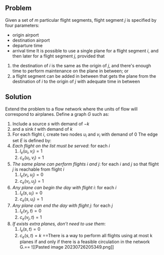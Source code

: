 ## Problem
Given a set of $m$ particular flight segments, flight segment $j$ is specified by four parameters:
- origin airport
- destination airport
- departure time
- arrival time
It is possible to use a single plane for a flight segment $i$, and then later for a flight segment $j$, provided that
1. the destination of $i$ is the same as the origin of $j$, and there's enough time to perform maintenance on the plane in between; or
2. a flight segment can be added in between that gets the plane from the destination of $i$ to the origin of $j$ with adequate time in between
## Solution
Extend the problem to a flow network where the units of flow will correspond to airplanes. Define a graph $G$ such as:
1. Include a source $s$ with demand of $-k$
2. and a sink $t$ with demand of $k$
3. For each flight $i$, create two nodes $u_i$ and $v_i$ with demand of $0$
The edge set $E$ is defined by:
1. *Each flight on the list must be served*: for each $i$
	1. $l_e(u_i , v_i)=1$
	2. $c_e(u_i , v_i)=1$
2. *The same plane can perform flights i and j*: for each $i$ and $j$ so that flight $j$ is reachable from flight $i$
	1. $l_e(v_i, u_j)=0$
	2. $c_e(v_i, u_j)=1$
3. *Any plane can begin the day with flight i*: for each $i$
	1. $l_e(s, u_i)=0$
	2. $c_e(s, u_i)=1$
4. *Any plane can end the day with flight j*: for each $j$
	1. $l_e(v_j , t)=0$
	2. $c_e(v_j , t)=1$
5. *If exists extra planes, don’t need to use them*:
	1. $l_e(s, t)=0$
	2. $c_e(s, t)=k$
==There is a way to perform all flights using at most k planes if and only if there is a feasible circulation in the network G.==
![[Pasted image 20230726205349.png]]